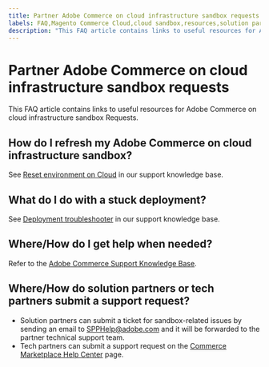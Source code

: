 ```yaml
---
title: Partner Adobe Commerce on cloud infrastructure sandbox requests
labels: FAQ,Magento Commerce Cloud,cloud sandbox,resources,solution partner,stuck deployment,tech partner,Adobe Commerce, cloud infrastructure
description: "This FAQ article contains links to useful resources for Adobe Commerce on cloud infrastructure sandbox Requests."
---
```


# Partner Adobe Commerce on cloud infrastructure sandbox requests

This FAQ article contains links to useful resources for Adobe Commerce on cloud infrastructure sandbox Requests.

<h2 id="how-do-i-refresh-my-cloud-sandbox">How do I refresh my Adobe Commerce on cloud infrastructure sandbox?</h2>

See [Reset environment on Cloud](https://support.magento.com/hc/en-us/articles/360000852534) in our support knowledge base.

<h2 id="what-do-i-do-with-a-stuck-deployment">What do I do with a stuck deployment?</h2>

See [Deployment troubleshooter](https://support.magento.com/hc/en-us/articles/360040986912) in our support knowledge base.

<h2 id="wherehow-do-i-get-help-when-needed">Where/How do I get help when needed?</h2>

Refer to the [Adobe Commerce Support Knowledge Base](https://support.magento.com/hc/en-us).

<h2 id="wherehow-do-solution-partners-or-tech-partners-submit-a-support-request">Where/How do solution partners or tech partners submit a support request?</h2>

* Solution partners can submit a ticket for sandbox-related issues by sending an email to [SPPHelp@adobe.com](mailto:SPPHelp@adobe.com) and it will be forwarded to the partner technical support team.
* Tech partners can submit a support request on the [Commerce Marketplace Help Center](https://marketplacesupport.magento.com/hc/en-us/requests) page.